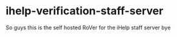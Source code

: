 # ihelp-verification-staff-server

So guys this is the self hosted RoVer for the iHelp staff server bye
